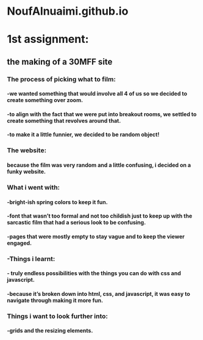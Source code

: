 # NoufAlnuaimi.github.io
# 1st assignment:
## the making of a 30MFF site
### The process of picking what to film:
#### -we wanted something that would involve all 4 of us so we decided to create something over zoom. 
#### -to align with the fact that we were put into breakout rooms, we settled to create something that revolves around that. 
#### -to make it a little funnier, we decided to be random object! 
### The website:
#### because the film was very random and a little confusing, i decided on a funky website. 
### What i went with:
#### -bright-ish spring colors to keep it fun. 
#### -font that wasn’t too formal and not too childish just to keep up with the sarcastic  film that had a serious look to be confusing. 
#### -pages that were mostly empty to stay vague and to keep the viewer engaged.
### -Things i learnt:
#### - truly endless possibilities with the things you can do with css and javascript. 
#### -because it’s broken down into html, css, and javascript, it was easy to navigate through making it more fun. 
### Things i want to look further into:
#### -grids and the resizing elements. 
